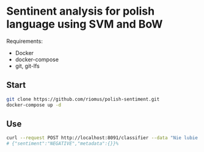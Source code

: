 # Sentinent analysis for polish language using SVM and BoW

Requirements:

* Docker
* docker-compose
* git, git-lfs


## Start
```bash
git clone https://github.com/riomus/polish-sentiment.git
docker-compose up -d
```

## Use

```bash
curl --request POST http://localhost:8091/classifier --data "Nie lubie cię"
# {"sentiment":"NEGATIVE","metadata":{}}% 
```
